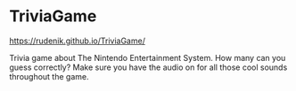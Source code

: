 # TriviaGame
https://rudenik.github.io/TriviaGame/

Trivia game about The Nintendo Entertainment System. How many can you guess correctly? Make sure you have the audio on for all those cool sounds throughout the game. 
